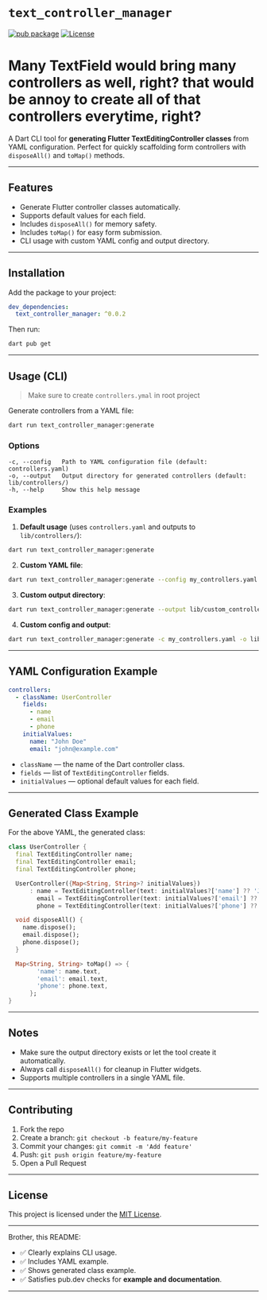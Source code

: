 # `text_controller_manager`

[![pub package](https://img.shields.io/pub/v/text_controller_manager)](https://pub.dev/packages/text_controller_manager)
[![License](https://img.shields.io/badge/license-MIT-blue)](LICENSE)

# Many TextField would bring many controllers as well, right? that would be annoy to create all of that controllers everytime, right?

A Dart CLI tool for **generating Flutter TextEditingController classes** from YAML configuration.
Perfect for quickly scaffolding form controllers with `disposeAll()` and `toMap()` methods.

---

## **Features**

- Generate Flutter controller classes automatically.
- Supports default values for each field.
- Includes `disposeAll()` for memory safety.
- Includes `toMap()` for easy form submission.
- CLI usage with custom YAML config and output directory.

---

## **Installation**

Add the package to your project:

```yaml
dev_dependencies:
  text_controller_manager: ^0.0.2
```

Then run:

```bash
dart pub get
```

---

## **Usage (CLI)**

> Make sure to create `controllers.ymal` in root project

Generate controllers from a YAML file:

```bash
dart run text_controller_manager:generate
```

### **Options**

```text
-c, --config   Path to YAML configuration file (default: controllers.yaml)
-o, --output   Output directory for generated controllers (default: lib/controllers/)
-h, --help     Show this help message
```

### **Examples**

1. **Default usage** (uses `controllers.yaml` and outputs to `lib/controllers/`):

```bash
dart run text_controller_manager:generate
```

2. **Custom YAML file**:

```bash
dart run text_controller_manager:generate --config my_controllers.yaml
```

3. **Custom output directory**:

```bash
dart run text_controller_manager:generate --output lib/custom_controllers/
```

4. **Custom config and output**:

```bash
dart run text_controller_manager:generate -c my_controllers.yaml -o lib/custom_controllers/
```

---

## **YAML Configuration Example**

```yaml
controllers:
  - className: UserController
    fields:
      - name
      - email
      - phone
    initialValues:
      name: "John Doe"
      email: "john@example.com"
```

- `className` — the name of the Dart controller class.
- `fields` — list of `TextEditingController` fields.
- `initialValues` — optional default values for each field.

---

## **Generated Class Example**

For the above YAML, the generated class:

```dart
class UserController {
  final TextEditingController name;
  final TextEditingController email;
  final TextEditingController phone;

  UserController({Map<String, String>? initialValues})
      : name = TextEditingController(text: initialValues?['name'] ?? 'John Doe'),
        email = TextEditingController(text: initialValues?['email'] ?? ''),
        phone = TextEditingController(text: initialValues?['phone'] ?? '');

  void disposeAll() {
    name.dispose();
    email.dispose();
    phone.dispose();
  }

  Map<String, String> toMap() => {
        'name': name.text,
        'email': email.text,
        'phone': phone.text,
      };
}
```

---

## **Notes**

- Make sure the output directory exists or let the tool create it automatically.
- Always call `disposeAll()` for cleanup in Flutter widgets.
- Supports multiple controllers in a single YAML file.

---

## **Contributing**

1. Fork the repo
2. Create a branch: `git checkout -b feature/my-feature`
3. Commit your changes: `git commit -m 'Add feature'`
4. Push: `git push origin feature/my-feature`
5. Open a Pull Request

---

## **License**

This project is licensed under the [MIT License](LICENSE).

---

Brother, this README:

- ✅ Clearly explains CLI usage.
- ✅ Includes YAML example.
- ✅ Shows generated class example.
- ✅ Satisfies pub.dev checks for **example and documentation**.

---
